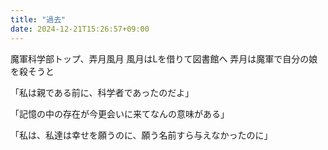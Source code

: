 ```yaml
---
title: "過去"
date: 2024-12-21T15:26:57+09:00
---
```

魔軍科学部トップ、弄月風月
風月はLを借りて図書館へ
弄月は魔軍で自分の娘を殺そうと



「私は親である前に、科学者であったのだよ」

「記憶の中の存在が今更会いに来てなんの意味がある」

「私は、私達は幸せを願うのに、願う名前すら与えなかったのに」
